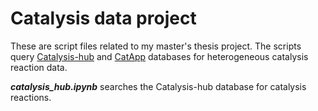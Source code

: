 # Catalysis data project

These are script files related to my master's thesis project. The scripts query
[Catalysis-hub](http://catalysis-hub.org) and
[CatApp](https://cmr.fysik.dtu.dk/catapp/catapp.html#catapp1) databases for
heterogeneous catalysis reaction data.

***catalysis\_hub.ipynb*** searches the Catalysis-hub database for catalysis reactions.
